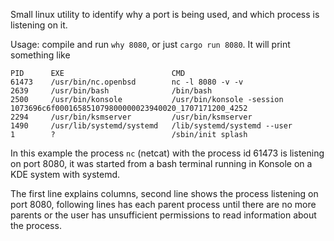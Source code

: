 Small linux utility to identify why a port is being used, and which process is listening on it.

Usage: compile and run `why 8080`, or just `cargo run 8080`. It will print something like

```
PID      EXE                        CMD                       
61473    /usr/bin/nc.openbsd        nc -l 8080 -v -v          
2639     /usr/bin/bash              /bin/bash                 
2500     /usr/bin/konsole           /usr/bin/konsole -session 1073696c6f000165851079800000023940020_1707171200_4252
2294     /usr/bin/ksmserver         /usr/bin/ksmserver        
1490     /usr/lib/systemd/systemd   /lib/systemd/systemd --user
1        ?                          /sbin/init splash         
```

In this example the process `nc` (netcat) with the process id 61473 is listening on port 8080, it was started from a bash terminal running in Konsole on a KDE system with systemd.

The first line explains columns, second line shows the process listening on port 8080, following lines has each parent process until there are no more parents or the user has unsufficient permissions to read information about the process.
